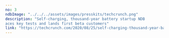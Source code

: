 ```yaml
---
no: 3
ndbImage: "../../../assets/images/presskits/techcrunch.png"
description: "Self-charging, thousand-year battery startup NDB 
aces key tests and lands first beta customers"
link: "https://techcrunch.com/2020/08/25/self-charging-thousand-year-battery-startup-ndb-aces-key-tests-and-lands-first-beta-customers/"
---
```


